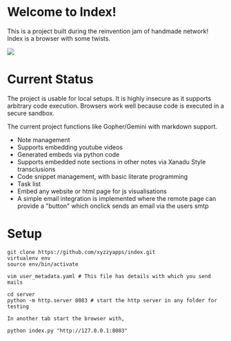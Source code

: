 # Welcome to Index!

This is a project built during the reinvention jam of handmade network!
Index is a browser with some twists.

![](demo.gif)

# Current Status

The project is usable for local setups. It is highly insecure as it supports arbitrary code execution. Browsers work well because code is executed in a secure sandbox.

The current project functions like Gopher/Gemini with markdown support.

- Note management
- Supports embedding youtube videos
- Generated embeds via python code
- Supports embedded note sections in other notes via Xanadu Style transclusions
- Code snippet management, with basic literate programming
- Task list
- Embed any website or html page for js visualisations
- A simple email integration is implemented where the remote page can provide a "button"
which onclick sends an email via the users smtp

# Setup

```
git clone https://github.com/xyzzyapps/index.git
virtualenv env
source env/bin/activate

vim user_metadata.yaml # This file has details with which you send mails

cd server
python -m http.server 8083 # start the http server in any folder for testing

In another tab start the browser with,

python index.py "http://127.0.0.1:8083"
```


